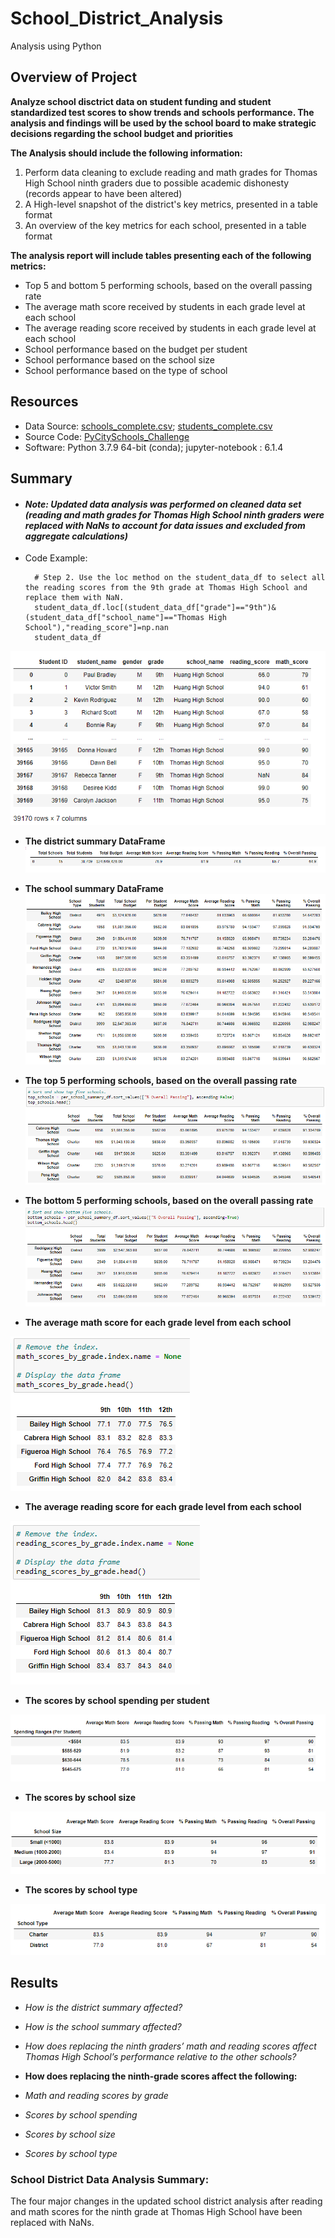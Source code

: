 # School_District_Analysis
Analysis using Python

## Overview of Project
**Analyze school disctrict data on student funding and student standardized test scores to show trends and schools performance. The analysis and findings will be used by the school board to make strategic decisions regarding the school budget and priorities**

**The Analysis should include the following information:** 

1. Perform data cleaning to exclude reading and math grades for Thomas High School ninth graders due to possible academic dishonesty (records appear to have been altered)
2. A High-level snapshot of the district's key metrics, presented in a table format 
3. An overview of the key metrics for each school, presented in a table format

**The analysis report will include tables presenting each of the following metrics:**

- Top 5 and bottom 5 performing schools, based on the overall passing rate
- The average math score received by students in each grade level at each school
- The average reading score received by students in each grade level at each school
- School performance based on the budget per student
- School performance based on the school size 
- School performance based on the type of school

## Resources
- Data Source: [schools_complete.csv](Resources/schools_complete.csv); [students_complete.csv](Resources/students_complete.csv)
- Source Code: [PyCitySchools_Challenge](PyCitySchools_Challenge.ipynb)
- Software: Python 3.7.9 64-bit (conda); jupyter-notebook : 6.1.4

## Summary
- #### *Note: Updated data analysis was performed on cleaned data set (reading and math grades for Thomas High School ninth graders were replaced with NaNs to account for data issues and excluded from aggregate calculations)*

- Code Example:

        # Step 2. Use the loc method on the student_data_df to select all the reading scores from the 9th grade at Thomas High School and replace them with NaN.
        student_data_df.loc[(student_data_df["grade"]=="9th")&(student_data_df["school_name"]=="Thomas High School"),"reading_score"]=np.nan
        student_data_df
        
![Scores_replaced_wNaN](Resources/Scores_replaced_wNaN.png)

- **The district summary DataFrame**
![district_summary_df](Resources/district_summary_df.png)

- **The school summary DataFrame**
![School_summary_df](Resources/School_summary_df.png)

- **The top 5 performing schools, based on the overall passing rate**
![High_performing_schools](Resources/High_performing_schools.png)

- **The bottom 5 performing schools, based on the overall passing rate**
![Low_performing_schools](Resources/Low_performing_schools.png)


- **The average math score for each grade level from each school**

![Math_average_scores_per_grade_by_school](Resources/Math_average_scores_per_grade_by_school.png)


- **The average reading score for each grade level from each school**

![Reading_average_scores_per_grade_by_school](Resources/Reading_average_scores_per_grade_by_school.png)


- **The scores by school spending per student**

![Scores_by_school_spending](Resources/Scores_by_school_spending.png)


- **The scores by school size**

![Scores_by_school_size](Resources/Scores_by_school_size.png)


- **The scores by school type**

![Scores_by_school_type](Resources/Scores_by_school_type.png)


## Results
- *How is the district summary affected?*
- *How is the school summary affected?*
- *How does replacing the ninth graders’ math and reading scores affect Thomas High School’s performance relative to the other schools?*

- **How does replacing the ninth-grade scores affect the following:**

- *Math and reading scores by grade*
- *Scores by school spending*
- *Scores by school size*
- *Scores by school type*
    
### School District Data Analysis Summary:
The four major changes in the updated school district analysis after reading and math scores for the ninth grade at Thomas High School have been replaced with NaNs.



